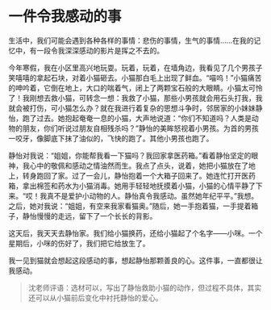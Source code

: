 # 一件令我感动的事 #

生活中，我们可能会遇到各种各样的事情：悲伤的事情，生气的事情……在我的记忆中，有一段令我深深感动的影片是挥之不去的。
   
今年寒假，我在小区里高兴地玩耍。玩着，玩着，在墙角边，我看见了几个男孩子笑嘻嘻的拿起石块，对着小猫砸去。小猫那白毛上出现了鲜血。“喵呜！”小猫痛苦的呻吟着，它倒在地上，大口的喘着气，闭上了两颗宝石般的大眼睛。小猫太可怜了！我刚想去救小猫，可转念一想：我救了小猫，那些小男孩就会用石头打我，我就会被打伤，可小猫怎么办？就在我进行着复杂的思想斗争时，邻居家的小妹妹静怡，跑了过去。她抱起奄奄一息的小猫，大声地说道：“你们不知道吗？人类是动物的朋友，你们听说过朋友自相残杀吗？”静怡的美眸怒视着小男孩。为首的男孩一咬牙，像脚底下抹了油似的，飞快的跑了。其他小男孩也跑了。
   
静怡对我说：“姐姐，你能帮我看一下猫吗？我回家拿医药箱。”看着静怡坚定的眼神，我心中的敬佩和感动之情油然而生。我点了点头，说着，她把小猫放在了地上，转身跑回了家。过了一会儿，静怡抱着一个大箱子回来了。她连忙打开医药箱，拿出棉签和药水为小猫消毒。她用手轻轻地抚摸着小猫，小猫的心情平静了下来。“哎！我真不是爱护小动物的人。静怡真令我感动。虽然她年纪平平。”我想。之后，她对我说：“姐姐，有空来我家看猫奥。”随后，她一手抱着猫，一手提着箱子，静怡慢慢的走远，留下了一个长长的背影。
   
这天后，我天天去静怡家。我们给小猫换药，还给小猫起了个名字——小咪。一个星期后，小咪的伤好了，我们把它给放生了。
   
我一见到猫就会想起这段感动的事，想起静怡那颗善良的心。这件事，一直都很让我感动。

> 沈老师评语：选材可以，写出了静怡救助小猫的动作，但过程不具体，其实还可以从小猫前后变化中衬托静怡的爱心。
            
